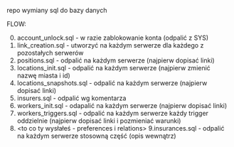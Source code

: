 repo wymiany sql do bazy danych

FLOW:

0. account_unlock.sql - w razie zablokowanie konta (odpalić z SYS)
1. link_creation.sql - utworzyć na każdym serwerze dla każdego z pozostałych serwerów
2. positions.sql - odpalić na każdym serwerze (najpierw dopisać linki)
3. locations_init.sql - odpalić na każdym serwerze (najpierw zmienić nazwę miasta i id)
4. locations_snapshots.sql - odpalić na każdym serwerze (najpierw dopisać linki)
5. insurers.sql - odpalić wg komentarza
6. workers_init.sql - odapalić na każdym serwerze (najpierw dopisać linki)
7. workers_triggers.sql - odpalić na każdym serwerze każdy trigger oddzielnie (najpierw dopisać linki i pozmieniać warunki)
8. <to co ty wysłałeś - preferences i relations>
9.insurances.sql - odpalić na każdym serwerze stosowną część (opis wewnątrz)
